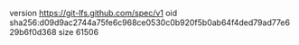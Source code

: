 version https://git-lfs.github.com/spec/v1
oid sha256:d09d9ac2744a75fe6c968ce0530c0b920f5b0ab64f4ded79ad77e629b6f0d368
size 61506
